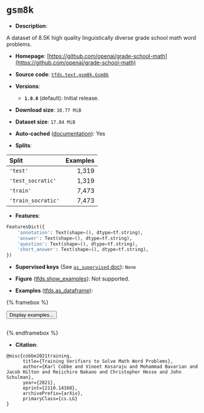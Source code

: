 <div itemscope itemtype="http://schema.org/Dataset">
  <div itemscope itemprop="includedInDataCatalog" itemtype="http://schema.org/DataCatalog">
    <meta itemprop="name" content="TensorFlow Datasets" />
  </div>
  <meta itemprop="name" content="gsm8k" />
  <meta itemprop="description" content="A dataset of 8.5K high quality linguistically diverse grade school math word problems.&#10;&#10;To use this dataset:&#10;&#10;```python&#10;import tensorflow_datasets as tfds&#10;&#10;ds = tfds.load(&#x27;gsm8k&#x27;, split=&#x27;train&#x27;)&#10;for ex in ds.take(4):&#10;  print(ex)&#10;```&#10;&#10;See [the guide](https://www.tensorflow.org/datasets/overview) for more&#10;informations on [tensorflow_datasets](https://www.tensorflow.org/datasets).&#10;&#10;" />
  <meta itemprop="url" content="https://www.tensorflow.org/datasets/catalog/gsm8k" />
  <meta itemprop="sameAs" content="https://github.com/openai/grade-school-math" />
  <meta itemprop="citation" content="@misc{cobbe2021training,&#10;      title={Training Verifiers to Solve Math Word Problems},&#10;      author={Karl Cobbe and Vineet Kosaraju and Mohammad Bavarian and Jacob Hilton and Reiichiro Nakano and Christopher Hesse and John Schulman},&#10;      year={2021},&#10;      eprint={2110.14168},&#10;      archivePrefix={arXiv},&#10;      primaryClass={cs.LG}&#10;}" />
</div>

# `gsm8k`


*   **Description**:

A dataset of 8.5K high quality linguistically diverse grade school math word
problems.

*   **Homepage**:
    [https://github.com/openai/grade-school-math](https://github.com/openai/grade-school-math)

*   **Source code**:
    [`tfds.text.gsm8k.Gsm8k`](https://github.com/tensorflow/datasets/tree/master/tensorflow_datasets/text/gsm8k/gsm8k.py)

*   **Versions**:

    *   **`1.0.0`** (default): Initial release.

*   **Download size**: `10.77 MiB`

*   **Dataset size**: `17.84 MiB`

*   **Auto-cached**
    ([documentation](https://www.tensorflow.org/datasets/performances#auto-caching)):
    Yes

*   **Splits**:

Split              | Examples
:----------------- | -------:
`'test'`           | 1,319
`'test_socratic'`  | 1,319
`'train'`          | 7,473
`'train_socratic'` | 7,473

*   **Features**:

```python
FeaturesDict({
    'annotation': Text(shape=(), dtype=tf.string),
    'answer': Text(shape=(), dtype=tf.string),
    'question': Text(shape=(), dtype=tf.string),
    'short_answer': Text(shape=(), dtype=tf.string),
})
```

*   **Supervised keys** (See
    [`as_supervised` doc](https://www.tensorflow.org/datasets/api_docs/python/tfds/load#args)):
    `None`

*   **Figure**
    ([tfds.show_examples](https://www.tensorflow.org/datasets/api_docs/python/tfds/visualization/show_examples)):
    Not supported.

*   **Examples**
    ([tfds.as_dataframe](https://www.tensorflow.org/datasets/api_docs/python/tfds/as_dataframe)):

<!-- mdformat off(HTML should not be auto-formatted) -->

{% framebox %}

<button id="displaydataframe">Display examples...</button>
<div id="dataframecontent" style="overflow-x:auto"></div>
<script src="https://www.gstatic.com/external_hosted/jquery2.min.js"></script>
<script>
var url = "https://storage.googleapis.com/tfds-data/visualization/dataframe/gsm8k-1.0.0.html";
$(document).ready(() => {
  $("#displaydataframe").click((event) => {
    // Disable the button after clicking (dataframe loaded only once).
    $("#displaydataframe").prop("disabled", true);

    // Pre-fetch and display the content
    $.get(url, (data) => {
      $("#dataframecontent").html(data);
    }).fail(() => {
      $("#dataframecontent").html(
        'Error loading examples. If the error persist, please open '
        + 'a new issue.'
      );
    });
  });
});
</script>

{% endframebox %}

<!-- mdformat on -->

*   **Citation**:

```
@misc{cobbe2021training,
      title={Training Verifiers to Solve Math Word Problems},
      author={Karl Cobbe and Vineet Kosaraju and Mohammad Bavarian and Jacob Hilton and Reiichiro Nakano and Christopher Hesse and John Schulman},
      year={2021},
      eprint={2110.14168},
      archivePrefix={arXiv},
      primaryClass={cs.LG}
}
```

